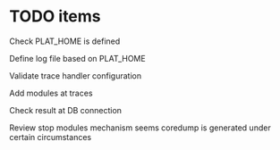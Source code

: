 # TODO items

Check PLAT_HOME is defined

Define log file based on PLAT_HOME

Validate trace handler configuration

Add modules at traces

Check result at DB connection

Review stop modules mechanism seems coredump is generated under certain circumstances







